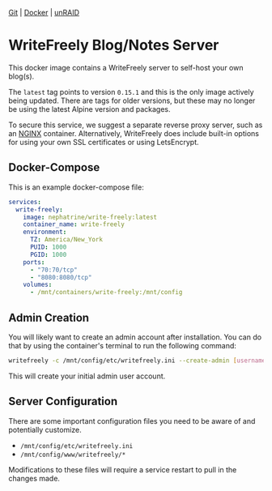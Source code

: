 <!--
SPDX-FileCopyrightText: 2023 - 2025 Daniel Wolf <nephatrine@gmail.com>

SPDX-License-Identifier: ISC
-->

[Git](https://code.nephatrine.net/NephNET/docker-write-freely/src/branch/master) |
[Docker](https://hub.docker.com/r/nephatrine/write-freely/) |
[unRAID](https://code.nephatrine.net/NephNET/unraid-containers)

# WriteFreely Blog/Notes Server

This docker image contains a WriteFreely server to self-host your own blog(s).

The `latest` tag points to version `0.15.1` and this is the only image actively
being updated. There are tags for older versions, but these may no longer be
using the latest Alpine version and packages.

To secure this service, we suggest a separate reverse proxy server, such as an
[NGINX](https://nginx.com/) container. Alternatively, WriteFreely does include
built-in options for using your own SSL certificates or using LetsEncrypt.

## Docker-Compose

This is an example docker-compose file:

```yaml
services:
  write-freely:
    image: nephatrine/write-freely:latest
    container_name: write-freely
    environment:
      TZ: America/New_York
      PUID: 1000
      PGID: 1000
    ports:
      - "70:70/tcp"
      - "8080:8080/tcp"
    volumes:
      - /mnt/containers/write-freely:/mnt/config
```

## Admin Creation

You will likely want to create an admin account after installation. You can do
that by using the container's terminal to run the following command:

```bash
writefreely -c /mnt/config/etc/writefreely.ini --create-admin [username]:[password]
```

This will create your initial admin user account.

## Server Configuration

There are some important configuration files you need to be aware of and
potentially customize.

- `/mnt/config/etc/writefreely.ini`
- `/mnt/config/www/writefreely/*`

Modifications to these files will require a service restart to pull in the
changes made.
